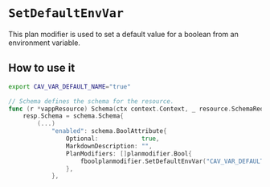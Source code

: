 # `SetDefaultEnvVar`

This plan modifier is used to set a default value for a boolean from an environment variable.

## How to use it

```sh
export CAV_VAR_DEFAULT_NAME="true"
```

```go
// Schema defines the schema for the resource.
func (r *vappResource) Schema(ctx context.Context, _ resource.SchemaRequest, resp *resource.SchemaResponse) {
    resp.Schema = schema.Schema{
        (...)
            "enabled": schema.BoolAttribute{
                Optional:            true,
                MarkdownDescription: "",
                PlanModifiers: []planmodifier.Bool{
                    fboolplanmodifier.SetDefaultEnvVar("CAV_VAR_DEFAULT_NAME"),
                },
            },
```
